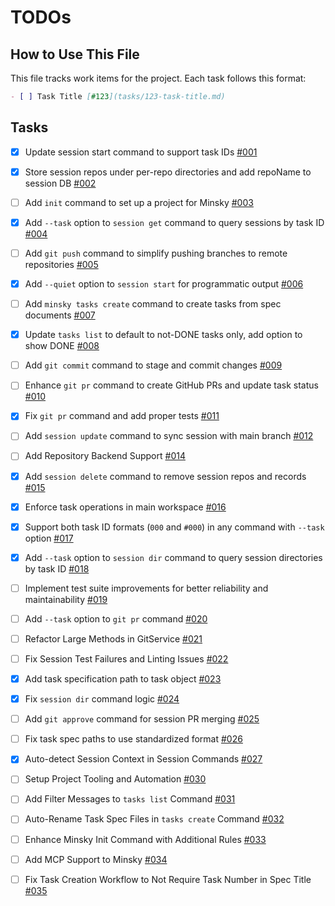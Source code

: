 # TODOs

## How to Use This File

This file tracks work items for the project. Each task follows this format:

```markdown
- [ ] Task Title [#123](tasks/123-task-title.md)
```

## Tasks

- [x] Update session start command to support task IDs [#001](tasks/001-update-session-start-task-id.md)
- [x] Store session repos under per-repo directories and add repoName to session DB [#002](tasks/002-per-repo-session-storage.md)
- [ ] Add `init` command to set up a project for Minsky [#003](tasks/003-add-init-command.md)
- [x] Add `--task` option to `session get` command to query sessions by task ID [#004](tasks/004-add-task-option-to-session-get.md)
- [ ] Add `git push` command to simplify pushing branches to remote repositories [#005](tasks/005-add-git-push-command.md)
- [x] Add `--quiet` option to `session start` for programmatic output [#006](tasks/006-add-quiet-option-to-session-start.md)
- [ ] Add `minsky tasks create` command to create tasks from spec documents [#007](tasks/007-add-tasks-create-command.md)
- [x] Update `tasks list` to default to not-DONE tasks only, add option to show DONE [#008](tasks/008-update-tasks-list-hide-done.md)
- [ ] Add `git commit` command to stage and commit changes [#009](tasks/009-add-git-commit-command.md)
- [ ] Enhance `git pr` command to create GitHub PRs and update task status [#010](tasks/010-enhance-git-pr-command.md)
- [X] Fix `git pr` command and add proper tests [#011](tasks/011-fix-git-pr-command-and-add-proper-tests.md)
- [ ] Add `session update` command to sync session with main branch [#012](tasks/012-add-session-update-command.md)
- [ ] Add Repository Backend Support [#014](tasks/014-add-repository-backend-support.md)
- [x] Add `session delete` command to remove session repos and records [#015](tasks/015-add-session-delete-command.md)
- [x] Enforce task operations in main workspace [#016](tasks/016-enforce-main-workspace-task-operations.md)
- [x] Support both task ID formats (`000` and `#000`) in any command with `--task` option [#017](tasks/017-support-task-id-format-in-task-option.md)
- [x] Add `--task` option to `session dir` command to query session directories by task ID [#018](tasks/018-add-task-option-to-session-dir.md)
- [ ] Implement test suite improvements for better reliability and maintainability [#019](tasks/019-implement-test-suite-improvements.md)
- [ ] Add `--task` option to `git pr` command [#020](tasks/020-add-task-option-to-git-pr.md)
- [ ] Refactor Large Methods in GitService [#021](tasks/021-refactor-large-methods-in-git-service.md)
- [ ] Fix Session Test Failures and Linting Issues [#022](tasks/022-fix-session-test-failures.md)
- [x] Add task specification path to task object [#023](tasks/023-add-task-spec-path-to-task-object.md)
- [x] Fix `session dir` command logic [#024](tasks/024-fix-session-dir-command-logic.md)
- [ ] Add `git approve` command for session PR merging [#025](tasks/025-add-git-approve-command.md)
- [ ] Fix task spec paths to use standardized format [#026](tasks/026-fix-task-spec-paths.md)
- [x] Auto-detect Session Context in Session Commands [#027](tasks/027-autodetect-session-in-commands.md)
- [ ] Setup Project Tooling and Automation [#030](tasks/030-setup-project-tooling-and-automation.md)
- [ ] Add Filter Messages to `tasks list` Command [#031](tasks/031-add-task-filter-messages.md)
- [ ] Auto-Rename Task Spec Files in `tasks create` Command [#032](tasks/032-auto-rename-task-spec-files.md)
- [ ] Enhance Minsky Init Command with Additional Rules [#033](tasks/033-enhance-init-command-with-additional-rules.md)

- [ ] Add MCP Support to Minsky [#034](process/tasks/034-mcp-support.md)

- [ ] Fix Task Creation Workflow to Not Require Task Number in Spec Title [#035](process/tasks/035-task-create-title-workflow-fix.md)
